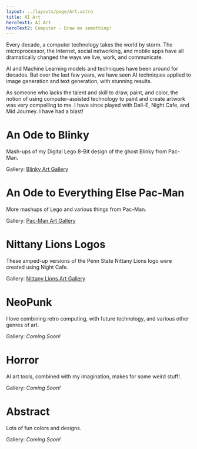 ```yaml
---
layout: ../layouts/page/Art.astro
title: AI Art
heroText1: AI Art
heroText2: Computer - Draw me something!
---
```


Every decade, a computer technology takes the world by storm. The microprocessor, the Internet, social networking, and mobile apps have all dramatically changed the ways we live, work, and communicate.

AI and Machine Learning models and techniques have been around for decades. But over the last few years, we have seen AI techniques applied to image generation and text generation, with stunning results.

As someone who lacks the talent and skill to draw, paint, and color, the notion of using computer-assisted technology to paint and create artwork was very compelling to me. I have since played with Dall-E, Night Cafe, and Mid Journey. I have had a blast!

# An Ode to Blinky
Mash-ups of my Digital Lego 8-Bit design of the ghost Blinky from Pac-Man.

Gallery: [Blinky Art Gallery](/art/blinky)

# An Ode to Everything Else Pac-Man
More mashups of Lego and various things from Pac-Man.

Gallery: [Pac-Man Art Gallery](/art/pacman)

# Nittany Lions Logos
These amped-up versions of the Penn State Nittany Lions logo were created using Night Cafe.

Gallery: [Nittany Lions Art Gallery](/art/psu)

# NeoPunk
I love combining retro computing, with future technology, and various other genres of art.

Gallery: *Coming Soon!*

# Horror
AI art tools, combined with my imagination, makes for some weird stuff!.

Gallery: *Coming Soon!*

# Abstract
Lots of fun colors and designs.

Gallery: *Coming Soon!*
